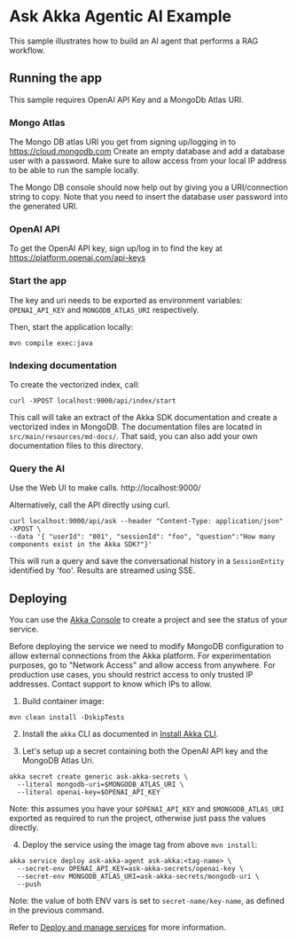 # Ask Akka Agentic AI Example

This sample illustrates how to build an AI agent that performs a RAG workflow. 

## Running the app

This sample requires OpenAI API Key and a MongoDb Atlas URI. 

### Mongo Atlas
The Mongo DB atlas URI you get from signing up/logging in to https://cloud.mongodb.com
Create an empty database and add a database user with a password. Make sure to allow access from your local IP address
to be able to run the sample locally.

The Mongo DB console should now help out by giving you a URI/connection
string to copy. Note that you need to insert the database user password into the generated URI.

### OpenAI API
To get the OpenAI API key, sign up/log in to find the key at https://platform.openai.com/api-keys

### Start the app

The key and uri needs to be exported as environment variables:
`OPENAI_API_KEY` and `MONGODB_ATLAS_URI` respectively.

Then, start the application locally:

```shell
mvn compile exec:java
```

### Indexing documentation

To create the vectorized index, call: 

```shell
curl -XPOST localhost:9000/api/index/start 
```
This call will take an extract of the Akka SDK documentation and create a vectorized index in MongoDB.
The documentation files are located in `src/main/resources/md-docs/`. That said, you can also add your own documentation files to this directory.

### Query the AI

Use the Web UI to make calls.
http://localhost:9000/

Alternatively, call the API directly using curl.

```shell
curl localhost:9000/api/ask --header "Content-Type: application/json" -XPOST \
--data '{ "userId": "001", "sessionId": "foo", "question":"How many components exist in the Akka SDK?"}'
```

This will run a query and save the conversational history in a `SessionEntity` identified by 'foo'.
Results are streamed using SSE.


## Deploying

You can use the [Akka Console](https://console.akka.io) to create a project and see the status of your service.

Before deploying the service we need to modify MongoDB configuration to allow external connections from
the Akka platform. For experimentation purposes, go to "Network Access" and allow access from anywhere.
For production use cases, you should restrict access to only trusted IP addresses.
Contact support to know which IPs to allow.

1. Build container image:

```shell
mvn clean install -DskipTests
```

2. Install the `akka` CLI as documented in [Install Akka CLI](https://doc.akka.io/reference/cli/index.html).

3. Let's setup up a secret containing both the OpenAI API key and the MongoDB Atlas Uri.

```shell
akka secret create generic ask-akka-secrets \
  --literal mongodb-uri=$MONGODB_ATLAS_URI \
  --literal openai-key=$OPENAI_API_KEY
```

Note: this assumes you have your `$OPENAI_API_KEY` and `$MONGODB_ATLAS_URI` exported as required to run the project, otherwise just pass the values directly.

4. Deploy the service using the image tag from above `mvn install`:

```shell
akka service deploy ask-akka-agent ask-akka:<tag-name> \
  --secret-env OPENAI_API_KEY=ask-akka-secrets/openai-key \
  --secret-env MONGODB_ATLAS_URI=ask-akka-secrets/mongodb-uri \
  --push
```

Note: the value of both ENV vars is set to `secret-name/key-name`, as defined in the previous command.


Refer to [Deploy and manage services](https://doc.akka.io/operations/services/deploy-service.html)
for more information.
